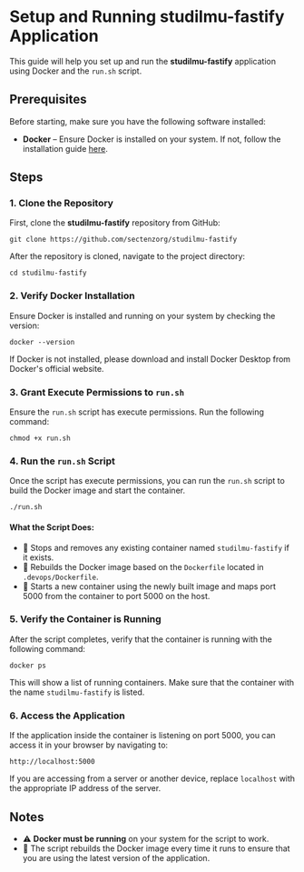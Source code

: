# Setup and Running studilmu-fastify Application

This guide will help you set up and run the **studilmu-fastify** application using Docker and the `run.sh` script.

## Prerequisites

Before starting, make sure you have the following software installed:

- **Docker** – Ensure Docker is installed on your system. If not, follow the installation guide [here](https://docs.docker.com/get-docker/).


## Steps

### 1. Clone the Repository

First, clone the **studilmu-fastify** repository from GitHub:

```
git clone https://github.com/sectenzorg/studilmu-fastify
```

After the repository is cloned, navigate to the project directory:

```
cd studilmu-fastify
```

### 2. Verify Docker Installation

Ensure Docker is installed and running on your system by checking the version:

```
docker --version
```

If Docker is not installed, please download and install Docker Desktop from Docker's official website.

### 3. Grant Execute Permissions to `run.sh`

Ensure the `run.sh` script has execute permissions. Run the following command:

```
chmod +x run.sh
```

### 4. Run the `run.sh` Script

Once the script has execute permissions, you can run the `run.sh` script to build the Docker image and start the container.

```
./run.sh
```

#### What the Script Does:

- 🚫 Stops and removes any existing container named `studilmu-fastify` if it exists.
- 🔨 Rebuilds the Docker image based on the `Dockerfile` located in `.devops/Dockerfile`.
- 🚀 Starts a new container using the newly built image and maps port 5000 from the container to port 5000 on the host.

### 5. Verify the Container is Running

After the script completes, verify that the container is running with the following command:

```
docker ps
```

This will show a list of running containers. Make sure that the container with the name `studilmu-fastify` is listed.

### 6. Access the Application

If the application inside the container is listening on port 5000, you can access it in your browser by navigating to:

```
http://localhost:5000
```

If you are accessing from a server or another device, replace `localhost` with the appropriate IP address of the server.

## Notes

- ⚠️ **Docker must be running** on your system for the script to work.
- 🔄 The script rebuilds the Docker image every time it runs to ensure that you are using the latest version of the application.